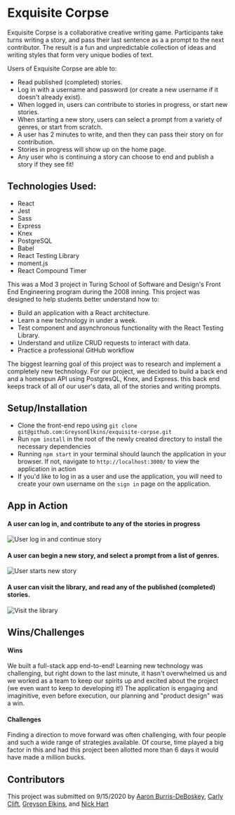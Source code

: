 # Exquisite Corpse

 Exquisite Corpse is a collaborative creative writing game. Participants take turns writing a story, and pass their last sentence as a a prompt to the next contributor. The result is a fun and unpredictable collection of ideas and writing styles that form very unique bodies of text.

 Users of Exquisite Corpse are able to:
 * Read published (completed) stories.
 * Log in with a username and password (or create a new username if it doesn't already exist).
 * When logged in, users can contribute to stories in progress, or start new stories. 
 * When starting a new story, users can select a prompt from a variety of genres, or start from scratch.
 * A user has 2 minutes to write, and then they can pass their story on for contribution. 
 * Stories in progress will show up on the home page. 
 * Any user who is continuing a story can choose to end and publish a story if they see fit!

## Technologies Used:
* React
* Jest
* Sass
* Express
* Knex
* PostgreSQL
* Babel
* React Testing Library
* moment.js
* React Compound Timer


This was a Mod 3 project in Turing School of Software and Design's Front End Engineering program during the 2008 inning. This project was designed to help students better understand how to:
- Build an application with a React architecture.
- Learn a new technology in under a week.
- Test component and asynchronous functionality with the React Testing Library.
- Understand and utilize CRUD requests to interact with data. 
- Practice a professional GitHub workflow

The biggest learning goal of this project was to research and implement a completely new technology. For our project, we decided to build a back end and a homespun API using PostgresQL, Knex, and Express. this back end keeps track of all of our user's data, all of the stories and writing prompts. 


## Setup/Installation
- Clone the front-end repo using `git clone git@github.com:GreysonElkins/exquisite-corpse.git`
- Run `npm install` in the root of the newly created directory to install the necessary dependencies
- Running `npm start` in your terminal should launch the application in your browser. If not, navigate to `http://localhost:3000/` to view the application in action
- If you'd like to log in as a user and use the application, you will need to create your own username on the `sign in` page on the application.

## App in Action

#### A user can log in, and contribute to any of the stories in progress

![User log in and continue story](./src/assets/gifs/login-continue.gif)

#### A user can begin a new story, and select a prompt from a list of genres. 

![User starts new story](./src/assets/gifs/start-story.gif)

#### A user can visit the library, and read any of the published (completed) stories.

![Visit the library](./src/assets/gifs/visit-library.gif)

## Wins/Challenges
#### Wins
We built a full-stack app end-to-end! Learning new technology was challenging, but right down to the last minute, it hasn't overwhelmed us and we worked as a team to keep our spirits up and excited about the project (we even want to keep to developing it!) The application is engaging and imaginitive, even before execution, our planning and "product design" was a win.

#### Challenges
Finding a direction to move forward was often challenging, with four people and such a wide range of strategies available. Of course, time played a big factor in this and had this project been allotted more than 6 days it would have made a million bucks.

## Contributors
This project was submitted on 9/15/2020 by [Aaron Burris-DeBoskey](https://github.com/Abdeboskey), [Carly Clift](https://github.com/carlymclift), [Greyson Elkins](https://github.com/GreysonElkins), and [Nick Hart](https://github.com/nickhartdev)
